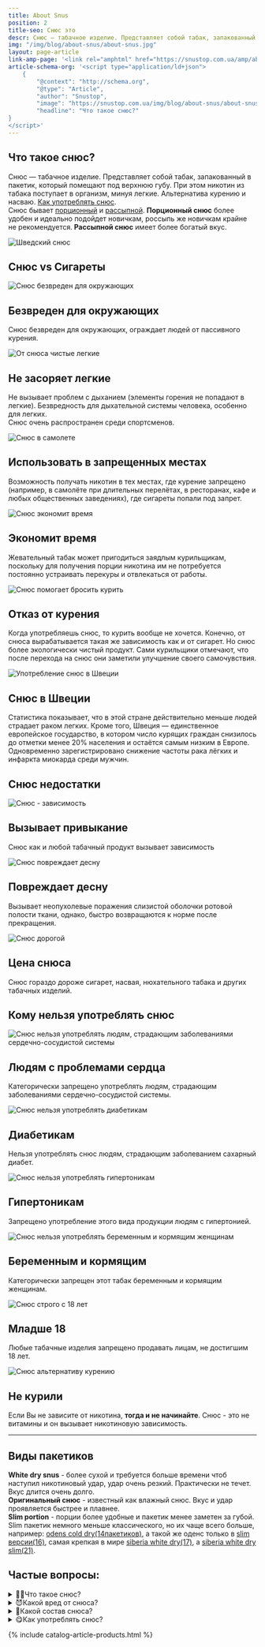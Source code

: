 ```yaml
---
title: About Snus
position: 2
title-seo: Снюс это
descr: Снюс — табачное изделие. Представляет собой табак, запакованный в пакетик, который помещают под верхнюю губу. Неплохая альтернатива сигаретам и насваю.
img: "/img/blog/about-snus/about-snus.jpg"
layout: page-article
link-amp-page: '<link rel="amphtml" href="https://snustop.com.ua/amp/about-snus">'
article-schema-org: '<script type="application/ld+json">
	{
		"@context": "http://schema.org",
		"@type": "Article",
		"author": "Snustop",
		"image": "https://snustop.com.ua/img/blog/about-snus/about-snus.jpg",
		"headline": "Что такое снюс?"
}
</script>'
---
```


<article class="mb-5">
	<div class="row d-flex align-self-center">
		<div class="col-lg-7">
			<h1>Что такое снюс?</h1>
			<p>Снюс — табачное изделие. Представляет собой табак, запакованный в пакетик, который помещают под верхнюю губу. При этом никотин из табака поступает в организм, минуя легкие. Альтернатива курению и насваю. <a href="/kak-upotreblyat-snus">Как употреблять снюс</a>.<br>Снюс бывает <a href="/portion-snus">порционный</a> и <a href="/loose-snus">рассыпной</a>. <strong>Порционный снюс</strong> более удобен и идеально подойдет новичкам, россыпь же новичкам крайне не рекомендуется.<strong> Рассыпной снюс</strong> имеет более богатый вкус.</p>
		</div>
		<div class="col-lg-5">
			<img class="img-fluid" src="/img/blog/about-snus/about-snus.jpg" alt="Шведский снюс">
		</div>
	</div>
</article>


<article class="text-center mb-4">
	<h1 class="mb-4">Снюс vs Сигареты</h1>
	<div class="row page-use-snus">
		<div class="col-lg-4 col-md-6 item">
			<div class="wrap-img"><img src="/img/blog/about-snus/nose.svg" alt="Снюс безвреден для окружающих" /></div>
			<h2>Безвреден для окружающих</h2>
			<p>Снюс безвреден для окружающих, ограждает людей от пассивного курения.</p>
		</div>
		<div class="col-lg-4 col-md-6 item">
			<div class="wrap-img"><img src="/img/blog/about-snus/respiratory.svg" alt="От снюса чистые легкие" /></div>
			<h2>Не засоряет легкие</h2>
			<p>Не вызывает проблем с дыханием (элементы горения не попадают в легкие). Безвредность для дыхательной системы человека, особенно для легких.<br> Снюс очень распространен среди спортсменов.</p>
		</div>
		<div class="col-lg-4 col-md-6 item">
			<div class="wrap-img"><img src="/img/blog/about-snus/airplane.svg" alt="Снюс в самолете" /></div>
			<h2>Использовать в запрещенных местах</h2>
			<p>Возможность получать никотин в тех местах, где курение запрещено (например, в самолёте при длительных перелётах, в ресторанах, кафе и любых общественных заведениях), где сигареты попали под запрет.</p>
		</div>
		<div class="col-lg-4 col-md-6 item">
			<div class="wrap-img"><img src="/img/blog/about-snus/hourglass.svg" alt="Снюс экономит время" /></div>
			<h2>Экономит время</h2>
			<p>Жевательный табак может пригодиться заядлым курильщикам, поскольку для получения порции никотина им не потребуется постоянно устраивать перекуры и отвлекаться от работы.</p>
		</div>
		<div class="col-lg-4 col-md-6 item">
			<div class="wrap-img"><img src="/img/blog/about-snus/quit-smoking.svg" alt="Снюс помогает бросить курить" /></div>
			<h2>Отказ от курения</h2>
			<p>Когда употребляешь снюс, то курить вообще не хочется. Конечно, от снюса вырабатывается такая же зависимость как и от сигарет. Но снюс более экологически чистый продукт. Сами курильщики отмечают, что после перехода на снюс они заметили улучшение своего самочувствия.</p>
		</div>
		<div class="col-lg-4 col-md-6 item">
			<div class="wrap-img"><img src="/img/blog/about-snus/sweden.svg" alt="Употребление снюс в Швеции" /></div>
			<h2>Снюс в Швеции</h2>
			<p>Статистика показывает, что в этой стране действительно меньше людей страдает раком легких. Кроме того, Швеция — единственное европейское государство, в котором число курящих граждан снизилось до отметки менее 20% населения и остаётся самым низким в Европе. Одновременно зарегистрировано снижение частоты рака лёгких и инфаркта миокарда среди мужчин.</p>
		</div>
	</div>
</article>

<article class="text-center mb-4">
	<h1 class="mb-4">Снюс недостатки</h1>
	<div class="row page-use-snus d-flex justify-content-center">
		<div class="col-lg-4 col-md-6 item">
			<div class="wrap-img"><img src="/img/blog/about-snus/alcoholic.svg" alt="Снюс - зависимость" /></div>
			<h2>Вызывает привыкание</h2>
			<p>Снюс как и любой табачный продукт вызывает зависимость</p>
		</div>
		<div class="col-lg-4 col-md-6 item">
			<div class="wrap-img"><img src="/img/blog/about-snus/teeth.svg" alt="Снюс повреждает десну" /></div>
			<h2>Повреждает десну</h2>
			<p>Вызывает неопухолевые поражения слизистой оболочки ротовой полости ткани, однако, быстро возвращаются к норме после прекращения.</p>
		</div>
		<div class="col-lg-4 col-md-6 item">
			<div class="wrap-img"><img src="/img/blog/about-snus/money-bag.svg" alt="Снюс дорогой" /></div>
			<h2>Цена снюса</h2>
			<p>Снюс гораздо дороже сигарет, насвая, нюхательного табака и других табачных изделий.</p>
		</div>
	</div>
</article>

<article class="text-center mb-4">
	<h1 class="mb-4">Кому нельзя употреблять снюс</h1>
	<div class="row page-use-snus">
		<div class="col-lg-4 col-md-6 item">
			<div class="wrap-img"><img src="/img/blog/about-snus/cardiogram.svg" alt="Снюс нельзя употреблять людям, страдающим заболеваниями сердечно-сосудистой системы" /></div>
			<h2>Людям с проблемами сердца</h2>
			<p>Категорически запрещено употреблять людям, страдающим заболеваниями сердечно-сосудистой системы.</p>
		</div>
		<div class="col-lg-4 col-md-6 item">
			<div class="wrap-img"><img src="/img/blog/about-snus/sugar.svg" alt="Снюс нельзя употреблять диабетикам" /></div>
			<h2>Диабетикам</h2>
			<p>Нельзя употреблять снюс людям, страдающим заболеванием сахарный диабет.</p>
		</div>
		<div class="col-lg-4 col-md-6 item">
			<div class="wrap-img"><img src="/img/blog/about-snus/pressure.svg" alt="Снюс нельзя употреблять гипертоникам" /></div>
			<h2>Гипертоникам</h2>
			<p>Запрещено употребление этого вида продукции людям с гипертонией.</p>
		</div>
		<div class="col-lg-4 col-md-6 item">
			<div class="wrap-img"><img src="/img/blog/about-snus/pregnant.svg" alt="Снюс нельзя употреблять беременным и кормящим женщинам" /></div>
			<h2>Беременным и кормящим</h2>
			<p>Категорически запрещен этот табак беременным и кормящим женщинам.</p>
		</div>
		<div class="col-lg-4 col-md-6 item">
			<div class="wrap-img"><img src="/img/blog/about-snus/age.svg" alt="Снюс строго с 18 лет" /></div>
			<h2>Младше 18</h2>
			<p>Любые табачные изделия запрещено продавать лицам, не достигшим 18 лет.</p>
		</div>
		<div class="col-lg-4 col-md-6 item">
			<div class="wrap-img"><img src="/img/blog/about-snus/no-smoking.svg" alt="Снюс альтернативу курению" /></div>
			<h2>Не курили</h2>
			<p>Если Вы не зависите от никотина, <b>тогда и не начинайте</b>. Снюс - это не витамины и он вызывает никотиновую зависимость.</p>
		</div>
	</div>
</article>

<hr>

<article class="mb-4">
	<h1>Виды пакетиков</h1>
	<p><b>White dry snus</b> - более сухой и требуется больше времени чтоб наступил никотиновый удар, удар очень резкий. Практически не течет. Вкус длится очень долго.<br>
	<b>Оригинальный снюс</b> - известный как влажный снюс. Вкус и удар проявляется быстрее и плавнее.<br>
	<b>Slim portion</b> - порции более удобные и пакетик менее заметен за губой. Slim пакетик немного меньше классического, но их чаще всего больше, например: <a href="/odens-cold-dry">odens cold dry(14пакетиков)</a>, а такой же оденс только в <a href="/odens-cold-dry-slim">slim версии(16)</a>, самая крепкая в мире <a href="/siberia-white">siberia white dry(17)</a>, а <a href="/siberia-white-dry-slim"> siberia white dry slim(21)</a>.</p>
</article>

<article class="faq-details mb-4" itemscope itemtype="https://schema.org/FAQPage">
			<h2>Частые вопросы:</h2>
			<details itemscope itemprop="mainEntity" itemtype="https://schema.org/Question">
				<summary itemprop="name">🤷‍♀️Что такое снюс?</summary>
				<div itemscope itemprop="acceptedAnswer" itemtype="https://schema.org/Answer">
					<p itemprop="text">Снюс — табачное изделие. Представляет собой табак, запакованный в пакетик, который помещают под верхнюю губу. При этом никотин из табака поступает в организм, минуя легкие.</p>
				</div>
			</details>
			<details itemscope itemprop="mainEntity" itemtype="https://schema.org/Question">
				<summary itemprop="name">😈Какой вред от снюса?</summary>
				<div itemscope itemprop="acceptedAnswer" itemtype="https://schema.org/Answer">
					<p itemprop="text">Снюс вызывает зависимость как и любой никотисодержащий продукт.  Вызывает неопухолевые поражения слизистой оболочки ротовой полости.</p>
				</div>
			</details>
			<details itemscope itemprop="mainEntity" itemtype="https://schema.org/Question">
				<summary itemprop="name">🍏Какой состав снюса?</summary>
				<div itemscope itemprop="acceptedAnswer" itemtype="https://schema.org/Answer">
					<p itemprop="text">Табак, вода, поваренная соль, сода, пищевые ароматизаторы.</p>
				</div>
			</details>
			<details itemscope itemprop="mainEntity" itemtype="https://schema.org/Question">
				<summary itemprop="name">😋Как употреблять снюс?</summary>
				<div itemscope itemprop="acceptedAnswer" itemtype="https://schema.org/Answer">
					<ol itemprop="text">
						<li>Достаньте с холодильника</li>
						<li>"Разомните" пакетик</li>
						<li>Поместите пакетик под верхнюю губу</li>
						<li>Расслабьтесь и наслаждайтесь</li>
						<li>Не используйте повторно использованый пакетик</li>
						<li>Подробнее: <a href="/kak-upotreblyat-snus">как использовать снюс</a></li>
					</ol>			
				</div>
			</details>
		</article>


{% include catalog-article-products.html %}